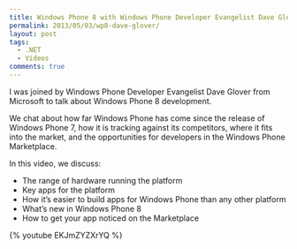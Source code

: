 ```yaml
---
title: Windows Phone 8 with Windows Phone Developer Evangelist Dave Glover
permalink: 2013/05/03/wp8-dave-glover/
layout: post
tags:
  - .NET
  - Videos
comments: true
---
```

I was joined by Windows Phone Developer Evangelist Dave Glover from Microsoft to talk about Windows Phone 8 development.

We chat about how far Windows Phone has come since the release of Windows Phone 7, how it is tracking against its competitors, where it fits into the market, and the opportunities for developers in the Windows Phone Marketplace.

In this video, we discuss:

 - The range of hardware running the platform
 - Key apps for the platform
 - How it’s easier to build apps for Windows Phone than any other platform
 - What’s new in Windows Phone 8
 - How to get your app noticed on the Marketplace

{% youtube EKJmZYZXrYQ %}
